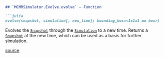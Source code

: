 ```markdown
## `MCMRSimulator.Evolve.evolve` — Function

```julia
evolve(snapshot, simulation[, new_time]; bounding_box=<1x1x1 mm box>)
```

Evolves the [`Snapshot`](#MCMRSimulator.Spins.Snapshot) through the [`Simulation`](#MCMRSimulator.Simulations.Simulation) to a new time. Returns a [`Snapshot`](#MCMRSimulator.Spins.Snapshot) at the new time, which can be used as a basis for further simulation.

[source](https://git.fmrib.ox.ac.uk/ndcn0236/MCMRSimulator.jl/-/tree/716f5337a747a826b04bd4b345a5cda685bb4e0a/src/evolve.jl#L419-L424)
```

